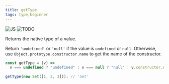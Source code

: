 ```yaml
---
title: getType
tags: type,beginner
---
```


![JS](https://img.shields.io/badge/supports-javascript-yellow.svg?style=flat-square)
![TODO](https://img.shields.io/badge///TODO-blue.svg?style=flat-square)

Returns the native type of a value.

Return `'undefined'` or `'null'` if the value is `undefined` or `null`.
Otherwise, use `Object.prototype.constructor.name` to get the name of the constructor.

```js
const getType = (v) =>
  v === undefined ? "undefined" : v === null ? "null" : v.constructor.name;
```

```js
getType(new Set([1, 2, 3])); // 'Set'
```
